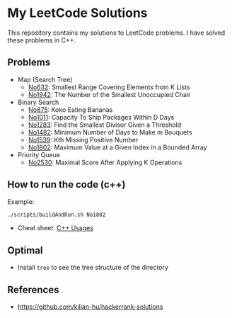# My LeetCode Solutions

This repository contains my solutions to LeetCode problems. I have solved these problems in C++.

## Problems

- Map (Search Tree)
    - [No632](./No632): Smallest Range Covering Elements from K Lists
    - [No1942](./No1942): The Number of the Smallest Unoccupied Chair
- Binary Search
    - [No875](./No875):   Koko Eating Bananas
    - [No1011](./No1011): Capacity To Ship Packages Within D Days
    - [No1283](./No1283): Find the Smallest Divisor Given a Threshold
    - [No1482](./No1482): Minimum Number of Days to Make m Bouquets
    - [No1539](./No1539): Kth Missing Positive Number
    - [No1802](./No1802): Maximum Value at a Given Index in a Bounded Array
- Priority Queue
    - [No2530](./No2530): Maximal Score After Applying K Operations

## How to run the code (c++)

Example:

```bash
./scripts/buildAndRun.sh No1802
```

- Cheat sheet: [C++ Usages](./cheatsheet/cppUsages.md)

## Optimal

- Install `tree` to see the tree structure of the directory

## References

- https://github.com/kilian-hu/hackerrank-solutions
